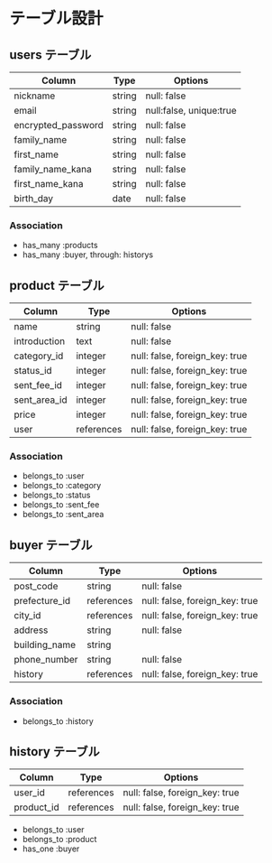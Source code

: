 # テーブル設計

## users テーブル

| Column   | Type   | Options     |
| -------- | ------ | ----------- |
| nickname | string | null: false |
| email    | string | null:false, unique:true |
| encrypted_password | string | null: false |
| family_name  | string | null: false |
| first_name  | string | null: false |
| family_name_kana  | string | null: false |
| first_name_kana  | string | null: false |
| birth_day  | date | null: false |
### Association

- has_many :products 
- has_many :buyer, through: historys

## product テーブル

| Column | Type   | Options     |
| ------ | ------ | ----------- |
| name   | string | null: false |
| introduction| text | null: false |
| category_id   | integer | null: false, foreign_key: true |
| status_id   | integer | null: false, foreign_key: true |
| sent_fee_id   | integer | null: false, foreign_key: true |
| sent_area_id   | integer | null: false, foreign_key: true |
| price   | integer | null: false, foreign_key: true |
| user   | references | null: false, foreign_key: true |



### Association

- belongs_to :user 
- belongs_to :category 
- belongs_to :status 
- belongs_to :sent_fee 
- belongs_to :sent_area 


## buyer テーブル

| Column | Type       | Options                        |
| ------ | ---------- | ------------------------------ |
| post_code  | string     | null: false                    |
| prefecture_id   | references | null: false, foreign_key: true |
| city_id   | references | null: false, foreign_key: true |
| address  | string     | null: false                    |
| building_name  | string     |                  |
| phone_number  | string     | null: false                    |
| history   | references | null: false, foreign_key: true |


### Association

- belongs_to :history 

## history テーブル

| Column | Type       | Options                        |
| ------ | ---------- | ------------------------------ |
| user_id   | references | null: false, foreign_key: true |
| product_id  | references | null: false, foreign_key: true |


- belongs_to :user 
-  belongs_to :product
- has_one  :buyer